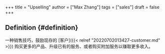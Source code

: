 +++
title = "Upselling"
author = ["Max Zhang"]
tags = ["sales"]
draft = false
+++

## Definition {#definition}

一种销售技巧，鼓励现存的 [客户]({{< relref "20220702013427-customer.md" >}}) 购买更多的产品、升级已有的服务、或者购买附加服务以赚取更多收入。
